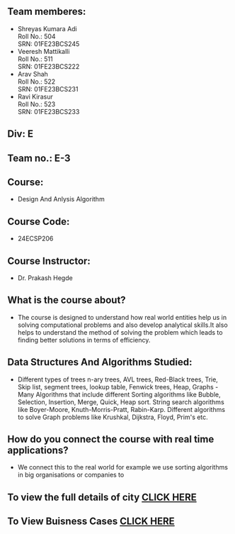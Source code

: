 ## Team memberes:
- Shreyas Kumara Adi<br> Roll No.: 504<br> SRN: 01FE23BCS245
- Veeresh Mattikalli<br> Roll No.: 511<br> SRN: 01FE23BCS222
- Arav Shah<br> Roll No.: 522<br> SRN: 01FE23BCS231
- Ravi Kirasur<br> Roll No.: 523<br> SRN: 01FE23BCS233
## Div: E
## Team no.: E-3
## Course: 
- Design And Anlysis Algorithm
## Course Code:
- 24ECSP206
## Course Instructor:
- Dr. Prakash Hegde

## What is the course about? 
- The course is designed to understand how real world entities help us in solving computational problems and also develop analytical skills.It also helps to understand the method of solving the problem which leads to finding better solutions in terms of efficiency.
## Data Structures And Algorithms Studied:
- Different types of trees n-ary trees, AVL trees, Red-Black trees, Trie, Skip list, segment trees, lookup table, Fenwick trees, Heap, Graphs -Many Algorithms that include different Sorting algorithms like Bubble, Selection, Insertion, Merge, Quick, Heap sort. String search algorithms like Boyer-Moore, Knuth-Morris-Pratt, Rabin-Karp. Different algorithms to solve Graph problems like Krushkal, Dijkstra, Floyd, Prim's etc.
## How do you connect the course with real time applications? 
- We connect this to the real world for example we use sorting algorithms in big organisations or companies to 

## To view the full details of city [CLICK HERE](https://drive.google.com/file/d/1pyQiMGqVHgg7MXZFgqrvLlH-FmYii2y_/view?usp=sharing)
## To View Buisness Cases [CLICK HERE](Buisness_cases_all.md)

